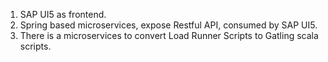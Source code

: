 1. SAP UI5 as frontend.
2. Spring based microservices, expose Restful API, consumed by SAP UI5.
3. There is a microservices to convert Load Runner Scripts to Gatling scala scripts. 
